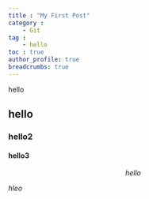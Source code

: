 ```yaml
---
title : "My First Post"
category :
    - Git
tag :
    - hello
toc : true
author_profile: true
breadcrumbs: true
---
```


hello

## hello

### hello2

#### hello3

$$hello$$

$hleo$